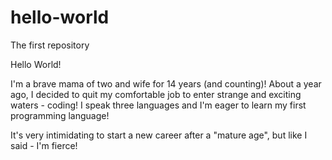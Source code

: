 # hello-world
The first repository

Hello World!

I'm a brave mama of two and wife for 14 years (and counting)! 
About a year ago, I decided to quit my comfortable job to enter strange and exciting waters - coding! I speak three languages and I'm eager to learn my first programming language! 

It's very intimidating to start a new career after a "mature age", but like I said - I'm fierce!
